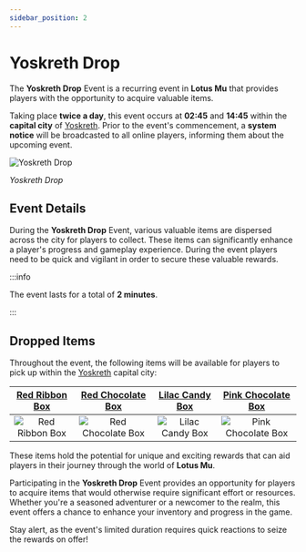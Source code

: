 ```yaml
---
sidebar_position: 2
---
```


# Yoskreth Drop

The **Yoskreth Drop** Event is a recurring event in **Lotus Mu** that provides players with the opportunity to acquire valuable items.

Taking place **twice a day**, this event occurs at **02:45** and **14:45** within the **capital city** of [Yoskreth](/maps/yoskreth). Prior to the event's commencement, a **system notice** will be broadcasted to all online players, informing them about the upcoming event.

![Yoskreth Drop](/img/events/yoskreth-drop.jpg)

_Yoskreth Drop_

## Event Details

During the **Yoskreth Drop** Event, various valuable items are dispersed across the city for players to collect. These items can significantly enhance a player's progress and gameplay experience. During the event players need to be quick and vigilant in order to secure these valuable rewards.

:::info

The event lasts for a total of **2 minutes**.

:::

## Dropped Items

Throughout the event, the following items will be available for players to pick up within the [Yoskreth](/maps/yoskreth) capital city:

|    [Red Ribbon Box](/items/item-bags/misc/red-ribbon-box)     |   [Red Chocolate Box](/items/item-bags/misc/red-chocolate-box)   |   [Lilac Candy Box](/items/item-bags/misc/lilac-candy-box)   |   [Pink Chocolate Box](/items/item-bags/misc/pink-chocolate-box)   |
| :-----------------------------------------------------------: | :--------------------------------------------------------------: | :----------------------------------------------------------: | :----------------------------------------------------------------: |
| ![Red Ribbon Box](/img/items/item-bags/box-of-red-ribbon.png) | ![Red Chocolate Box](/img/items/item-bags/red-chocolate-box.png) | ![Lilac Candy Box](/img/items/item-bags/lilac-candy-box.png) | ![Pink Chocolate Box](/img/items/item-bags/pink-chocolate-box.png) |

These items hold the potential for unique and exciting rewards that can aid players in their journey through the world of **Lotus Mu**.

Participating in the **Yoskreth Drop** Event provides an opportunity for players to acquire items that would otherwise require significant effort or resources. Whether you're a seasoned adventurer or a newcomer to the realm, this event offers a chance to enhance your inventory and progress in the game.

Stay alert, as the event's limited duration requires quick reactions to seize the rewards on offer!
